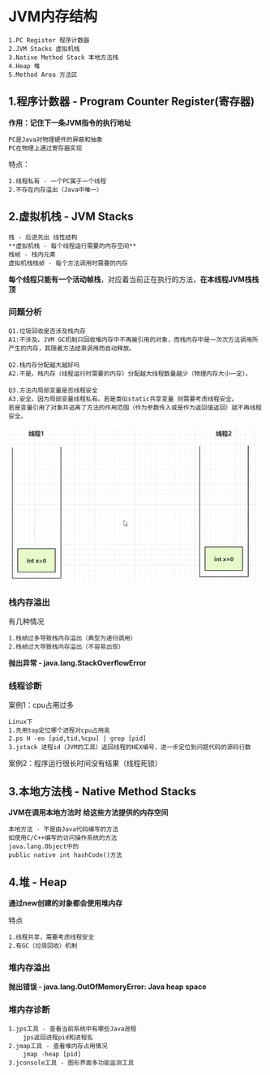 # JVM内存结构

    1.PC Register 程序计数器
    2.JVM Stacks 虚拟机栈
    3.Native Method Stack 本地方法栈
    4.Heap 堆
    5.Method Area 方法区

## 1.程序计数器 - Program Counter Register(寄存器)

**作用：记住下一条JVM指令的执行地址**

    PC是Java对物理硬件的屏蔽和抽象 
    PC在物理上通过寄存器实现

特点： 
    
    1.线程私有 - 一个PC属于一个线程
    2.不存在内存溢出（Java中唯一）

## 2.虚拟机栈 - JVM Stacks

    栈 - 后进先出 线性结构
    **虚拟机栈 - 每个线程运行需要的内存空间**
    栈帧 - 栈内元素
    虚拟机栈栈帧 - 每个方法调用时需要的内存

**每个线程只能有一个活动帧栈**，对应着当前正在执行的方法，**在本线程JVM栈栈顶**

### 问题分析

    Q1.垃圾回收是否涉及栈内存
    A1:不涉及。JVM GC机制只回收堆内存中不再被引用的对象，而栈内存中是一次次方法调用所产生的内存，其随着方法结束调用而自动释放。

    Q2.栈内存分配越大越好吗
    A2.不是。栈内存（线程运行时需要的内存）分配越大线程数量越少（物理内存大小一定）。

    Q3.方法内局部变量是否线程安全
    A3.安全。因为局部变量线程私有。若是类似static共享变量 则需要考虑线程安全。
    若是变量引用了对象并逃离了方法的作用范围（作为参数传入或是作为返回值返回）就不再线程安全。

![threadOwn](./Pictures/局部变量线程私有.png)

### 栈内存溢出

有几种情况

    1.栈帧过多导致栈内存溢出（典型为递归调用）
    2.栈帧过大导致栈内存溢出（不容易出现）

**抛出异常 - java.lang.StackOverflowError**

### 线程诊断

案例1：cpu占用过多

    Linux下
    1.先用top定位哪个进程对cpu占用高
    2.ps H -eo [pid,tid,%cpu] | grep [pid]
    3.jstack 进程id（JVM的工具）返回线程的HEX编号，进一步定位到问题代码的源码行数

案例2：程序运行很长时间没有结果（线程死锁）


## 3.本地方法栈 - Native Method Stacks

**JVM在调用本地方法时 给这些方法提供的内存空间**

    本地方法 - 不是由Java代码编写的方法
    如使用C/C++编写的访问操作系统的方法
    java.lang.Object中的
    public native int hashCode()方法

## 4.堆 - Heap

**通过new创建的对象都会使用堆内存**

特点

    1.线程共享，需要考虑线程安全
    2.有GC（垃圾回收）机制

### 堆内存溢出

**抛出错误 - java.lang.OutOfMemoryError: Java heap space**

### 堆内存诊断

    1.jps工具 - 查看当前系统中有哪些Java进程
        jps返回进程pid和进程名
    2.jmap工具 - 查看堆内存占用情况
        jmap -heap [pid]
    3.jconsole工具 - 图形界面多功能监测工具

 
